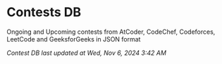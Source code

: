 # Contests DB

Ongoing and Upcoming contests from AtCoder, CodeChef, Codeforces, LeetCode and GeeksforGeeks in JSON format

*Contest DB last updated at Wed, Nov 6, 2024 3:42 AM*  

